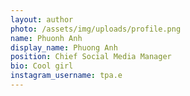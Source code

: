```yaml
---
layout: author
photo: /assets/img/uploads/profile.png
name: Phuonh Anh
display_name: Phuong Anh
position: Chief Social Media Manager
bio: Cool girl
instagram_username: tpa.e
---
```

